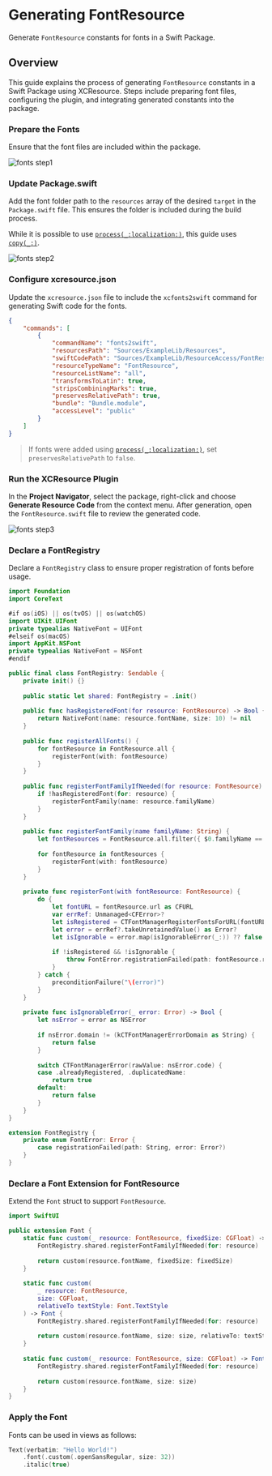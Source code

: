 # Generating FontResource

Generate `FontResource` constants for fonts in a Swift Package.

## Overview

This guide explains the process of generating `FontResource` constants in a Swift Package using XCResource.
Steps include preparing font files, configuring the plugin, and integrating generated constants into the package.

### Prepare the Fonts

Ensure that the font files are included within the package.

![fonts step1](fonts-1)

### Update Package.swift

Add the font folder path to the `resources` array of the desired `target` in the `Package.swift` file.
This ensures the folder is included during the build process.

While it is possible to use [`process(_:localization:)`](https://developer.apple.com/documentation/PackageDescription/Resource/process(_:localization:)),
this guide uses [`copy(_:)`](https://developer.apple.com/documentation/PackageDescription/Resource/copy(_:)).

![fonts step2](fonts-2)

### Configure xcresource.json

Update the `xcresource.json` file to include the `xcfonts2swift` command for generating Swift code for the fonts.

```json
{
    "commands": [
        {
            "commandName": "fonts2swift",
            "resourcesPath": "Sources/ExampleLib/Resources",
            "swiftCodePath": "Sources/ExampleLib/ResourceAccess/FontResource.swift",
            "resourceTypeName": "FontResource",
            "resourceListName": "all",
            "transformsToLatin": true,
            "stripsCombiningMarks": true,
            "preservesRelativePath": true,
            "bundle": "Bundle.module",
            "accessLevel": "public"
        }
    ]
}
```

> If fonts were added using [`process(_:localization:)`](https://developer.apple.com/documentation/PackageDescription/Resource/process(_:localization:)), set `preservesRelativePath` to `false`.

### Run the XCResource Plugin

In the **Project Navigator**, select the package, right-click and choose **Generate Resource Code** from the context menu.
After generation, open the `FontResource.swift` file to review the generated code.

![fonts step3](fonts-3)

### Declare a FontRegistry

Declare a `FontRegistry` class to ensure proper registration of fonts before usage.

```swift
import Foundation
import CoreText

#if os(iOS) || os(tvOS) || os(watchOS)
import UIKit.UIFont
private typealias NativeFont = UIFont
#elseif os(macOS)
import AppKit.NSFont
private typealias NativeFont = NSFont
#endif

public final class FontRegistry: Sendable {
    private init() {}
    
    public static let shared: FontRegistry = .init()
    
    public func hasRegisteredFont(for resource: FontResource) -> Bool {
        return NativeFont(name: resource.fontName, size: 10) != nil
    }
    
    public func registerAllFonts() {
        for fontResource in FontResource.all {
            registerFont(with: fontResource)
        }
    }
    
    public func registerFontFamilyIfNeeded(for resource: FontResource) {
        if !hasRegisteredFont(for: resource) {
            registerFontFamily(name: resource.familyName)
        }
    }
    
    public func registerFontFamily(name familyName: String) {
        let fontResources = FontResource.all.filter({ $0.familyName == familyName })
        
        for fontResource in fontResources {
            registerFont(with: fontResource)
        }
    }
    
    private func registerFont(with fontResource: FontResource) {
        do {
            let fontURL = fontResource.url as CFURL
            var errRef: Unmanaged<CFError>?
            let isRegistered = CTFontManagerRegisterFontsForURL(fontURL, .process, &errRef)
            let error = errRef?.takeUnretainedValue() as Error?
            let isIgnorable = error.map(isIgnorableError(_:)) ?? false
            
            if !isRegistered && !isIgnorable {
                throw FontError.registrationFailed(path: fontResource.relativePath, error: error)
            }
        } catch {
            preconditionFailure("\(error)")
        }
    }
    
    private func isIgnorableError(_ error: Error) -> Bool {
        let nsError = error as NSError
        
        if nsError.domain != (kCTFontManagerErrorDomain as String) {
            return false
        }
        
        switch CTFontManagerError(rawValue: nsError.code) {
        case .alreadyRegistered, .duplicatedName:
            return true
        default:
            return false
        }
    }
}

extension FontRegistry {
    private enum FontError: Error {
        case registrationFailed(path: String, error: Error?)
    }
}
```

### Declare a Font Extension for FontResource

Extend the `Font` struct to support `FontResource`.

```swift
import SwiftUI

public extension Font {
    static func custom(_ resource: FontResource, fixedSize: CGFloat) -> Font {
        FontRegistry.shared.registerFontFamilyIfNeeded(for: resource)
        
        return custom(resource.fontName, fixedSize: fixedSize)
    }
    
    static func custom(
        _ resource: FontResource,
        size: CGFloat,
        relativeTo textStyle: Font.TextStyle
    ) -> Font {
        FontRegistry.shared.registerFontFamilyIfNeeded(for: resource)
        
        return custom(resource.fontName, size: size, relativeTo: textStyle)
    }
    
    static func custom(_ resource: FontResource, size: CGFloat) -> Font {
        FontRegistry.shared.registerFontFamilyIfNeeded(for: resource)
        
        return custom(resource.fontName, size: size)
    }
}
```

### Apply the Font

Fonts can be used in views as follows:

```swift
Text(verbatim: "Hello World!")
    .font(.custom(.openSansRegular, size: 32))
    .italic(true)
```
